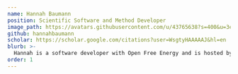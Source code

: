 ```yaml
---
name: Hannah Baumann
position: Scientific Software and Method Developer
image_path: https://avatars.githubusercontent.com/u/43765638?s=400&u=3ed84cd4637bcdbdeca0bf50863d771b0e989710&v=4
github: hannahbaumann
scholar: https://scholar.google.com/citations?user=WsgtyHAAAAAJ&hl=en
blurb: >-
  Hannah is a software developer with Open Free Energy and is hosted by Bayer AG as a visiting scientist. She received her Ph.D. from the University of California Irvine where her research focused on developing methods for binding free energy calculations. In her freetime, Hannah enjoys running along the Spree or hiking and camping in the mountains. 
order: 1 
---
```

